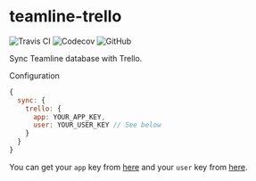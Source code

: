 teamline-trello
===============
![Travis CI](https://img.shields.io/travis/mdibaiee/teamline-trello.svg)
![Codecov](https://img.shields.io/codecov/c/github/mdibaiee/teamline-trello.svg)
![GitHub](https://img.shields.io/github/downloads/mdibaiee/teamline-trello/latest/total.svg)

Sync Teamline database with Trello.

Configuration

```javascript
{
  sync: {
    trello: {
      app: YOUR_APP_KEY,
      user: YOUR_USER_KEY // See below
    }
  }
}
```

You can get your `app` key from [here](https://trello.com/app-key)
and your `user` key from [here](https://trello.com/1/connect?key=<YOUR_KEY>&name=Teamline&response_type=token&scope=read,write).
